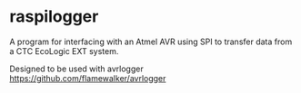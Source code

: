 # raspilogger
A program for interfacing with an Atmel AVR using SPI to transfer data from a CTC EcoLogic EXT system.

Designed to be used with avrlogger https://github.com/flamewalker/avrlogger
